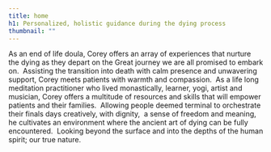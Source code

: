 ```yaml
---
title: home
h1: Personalized, holistic guidance during the dying process
thumbnail: ""
---
```

As an end of life doula, Corey offers an array of experiences that nurture the dying as they depart on the Great journey we are all promised to embark on.  Assisting the transition into death with calm presence and unwavering support, Corey meets patients with warmth and compassion.  As a life long meditation practitioner who lived monastically, learner, yogi, artist and musician, Corey offers a multitude of resources and skills that will empower patients and their families.  Allowing people deemed terminal to orchestrate their finals days creatively, with dignity,  a sense of freedom and meaning, he cultivates an environment where the ancient art of dying can be fully encountered.  Looking beyond the surface and into the depths of the human spirit; our true nature.





<div data-iframe-width="150" data-iframe-height="270" data-share-badge-id="47320826-a51e-4e39-b892-f7e2aafb8f0f" data-share-badge-host="https://www.credly.com"></div>

<script type="text/javascript" async src="//cdn.credly.com/assets/utilities/embed.js"></script>